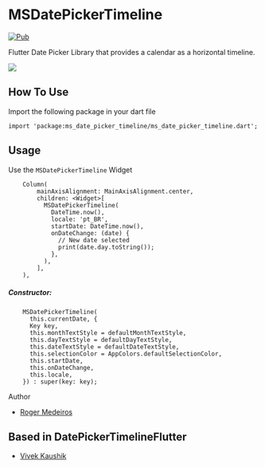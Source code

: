 # MSDatePickerTimeline

[![Pub](https://img.shields.io/pub/v/ms_date_picker_timeline?color=%232bb6f6)](https://pub.dev/packages/ms_date_picker_timeline)

Flutter Date Picker Library that provides a calendar as a horizontal timeline.

<p>
 <img src="https://raw.githubusercontent.com/iamvivekkaushik/DatePickerTimelineFlutter/master/screenshots/demo.gif?raw=true"/>
</p>

## How To Use

Import the following package in your dart file

```
import 'package:ms_date_picker_timeline/ms_date_picker_timeline.dart';
```

## Usage

Use the `MSDatePickerTimeline` Widget

```
    Column(
        mainAxisAlignment: MainAxisAlignment.center,
        children: <Widget>[
          MSDatePickerTimeline(
            DateTime.now(),
            locale: 'pt_BR',
            startDate: DateTime.now(),
            onDateChange: (date) {
              // New date selected
              print(date.day.toString());
            },
          ),
        ],
    ),
```

##### Constructor:

```
    MSDatePickerTimeline(
      this.currentDate, {
      Key key,
      this.monthTextStyle = defaultMonthTextStyle,
      this.dayTextStyle = defaultDayTextStyle,
      this.dateTextStyle = defaultDateTextStyle,
      this.selectionColor = AppColors.defaultSelectionColor,
      this.startDate,
      this.onDateChange,
      this.locale,
    }) : super(key: key);
```

Author
* [Roger Medeiros](https://github.com/rogermedeirosdasilva/DatePickerTimelineFlutter/)


Based in DatePickerTimelineFlutter
------

* [Vivek Kaushik](http://github.com/iamvivekkaushik/)

